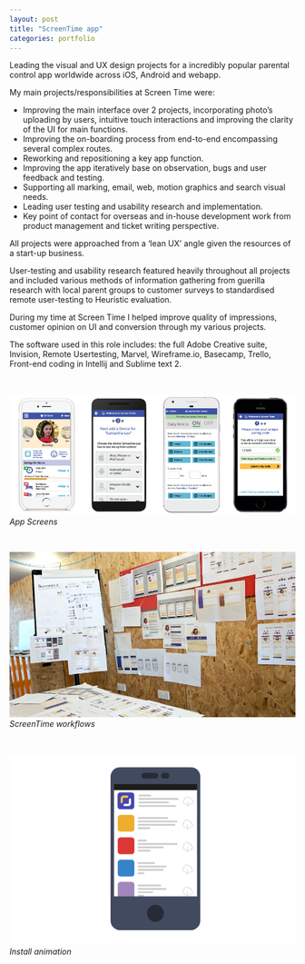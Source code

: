 ```yaml
---
layout: post
title: "ScreenTime app"
categories: portfolio
---
```


Leading the visual and UX design projects for a incredibly popular parental control app worldwide across iOS, Android and webapp.

My main projects/responsibilities at Screen Time were:

* Improving the main interface over 2 projects, incorporating photo’s uploading by users, intuitive touch interactions and improving the clarity of the UI for main functions.
* Improving the on-boarding process from end-to-end encompassing several complex routes.
* Reworking and repositioning a key app function.
* Improving the app iteratively base on observation, bugs and user feedback and testing.
* Supporting all marking, email, web, motion graphics and search visual needs.
* Leading user testing and usability research and implementation.
* Key point of contact for overseas and in-house development work from product management and ticket writing perspective.

All projects were approached from a ‘lean UX’ angle given the resources of a start-up business.

User-testing and usability research featured heavily throughout all projects and included various methods of information gathering from guerilla research with local parent groups to customer surveys to standardised remote user-testing to Heuristic evaluation.

During my time at Screen Time I helped improve quality of impressions, customer opinion on UI and conversion through my various projects.

The software used in this role includes: the full Adobe Creative suite, Invision, Remote Usertesting, Marvel, Wireframe.io, Basecamp, Trello, Front-end coding in Intellij and Sublime text 2.


<br />

![App Screens](https://github.com/Erioldoesdesign/erioldoesdesign.github.io/blob/master/images/screentime-2.jpeg?raw=true "App Screens")
*App Screens*

<br />

![ScreenTime workflows](https://github.com/Erioldoesdesign/erioldoesdesign.github.io/blob/master/images/screentime-1.jpeg?raw=true "ScreenTime workflows")
*ScreenTime workflows*

<br />

![Install animation](https://github.com/Erioldoesdesign/erioldoesdesign.github.io/blob/master/images/installs-5.gif?raw=true "Install animation")
*Install animation*

